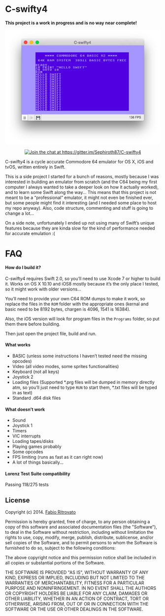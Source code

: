 C-swifty4
============================
**This project is a work in progress and is no way near complete!**

<p align="center">
	<img src="https://raw.githubusercontent.com/Sephiroth87/C-swifty4/master/Images/hello.png" alt="Hello world" />
</p>
<p align="center">
	<a href="https://gitter.im/Sephiroth87/C-swifty4?utm_source=badge&utm_medium=badge&utm_campaign=pr-badge&utm_content=badge"><img src="https://badges.gitter.im/Join%20Chat.svg" alt="Join the chat at https://gitter.im/Sephiroth87/C-swifty4" /></a>
</p>

C-swifty4 is a cycle accurate Commodore 64 emulator for OS X, iOS and tvOS, written entirely in Swift.

This is a side project I started for a bunch of reasons, mostly because I was interested in building an emulator from scratch (and the C64 being my first computer I always wanted to take a deeper look on how it actually worked), and to learn some Swift along the way... This means that this project is not meant to be a “professional” emulator, it might not even be finished ever, but some people might find it interesting (and I needed some place to host my repo anyway).
Also, code structure, commenting and stuff is going to change a lot...

On a side note, unfortunately I ended up not using many of Swift’s unique features because they are kinda slow for the kind of performance needed for accurate emulation :(

FAQ
============================

#### How do I build it?

C-swifty4 requires Swift 2.0, so you’ll need to use Xcode 7 or higher to build it.
Works on OS X 10.10 and iOS8 mostly because it’s the only place I tested, so it might work with older versions...

You’ll need to provide your own C64 ROM dumps to make it work, so replace the files in the `ROM` folder with the appropriate ones (kernal and basic need to be 8192 bytes, chargen is 4096, 1541 is 16384).

Also, the iOS version will look for program files in the `Programs` folder, so put them there before building.

Then just open the project file, build and run.

#### What works

* BASIC (unless some instructions I haven’t tested need the missing opcodes)
* Video (all video modes, some sprites functionalities)
* Keyboard (not all keys)
* Joystick 2
* Loading files (Supported *.prg files will be dumped in memory directly atm, so you’ll just need to type `RUN` to start them, *.txt files will be typed in as text)
* Standard .d64 disk files

#### What doesn’t work

* Sound
* Joystick 1
* Timers
* VIC interrupts
* Loading tapes/disks
* Playing games probably
* Some opcodes
* FPS limiting (runs as fast as it can right now)
* A lot of things basically...

#### Lorenz Test Suite compatibility

Passing 118/275 tests

License
-----------------------------
Copyright (c) 2014. [Fabio Ritrovato](https://twitter.com/Sephiroth87)

Permission is hereby granted, free of charge, to any person obtaining a copy of this software and associated documentation files (the "Software"), to deal in the Software without restriction, including without limitation the rights to use, copy, modify, merge, publish, distribute, sublicense, and/or sell copies of the Software, and to permit persons to whom the Software is furnished to do so, subject to the following conditions:

The above copyright notice and this permission notice shall be included in all copies or substantial portions of the Software.

THE SOFTWARE IS PROVIDED "AS IS", WITHOUT WARRANTY OF ANY KIND, EXPRESS OR IMPLIED, INCLUDING BUT NOT LIMITED TO THE WARRANTIES OF MERCHANTABILITY, FITNESS FOR A PARTICULAR PURPOSE AND NONINFRINGEMENT. IN NO EVENT SHALL THE AUTHORS OR COPYRIGHT HOLDERS BE LIABLE FOR ANY CLAIM, DAMAGES OR OTHER LIABILITY, WHETHER IN AN ACTION OF CONTRACT, TORT OR OTHERWISE, ARISING FROM, OUT OF OR IN CONNECTION WITH THE SOFTWARE OR THE USE OR OTHER DEALINGS IN THE SOFTWARE.
